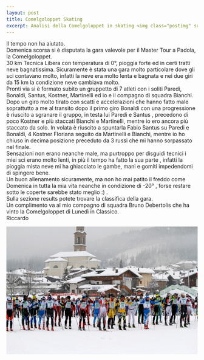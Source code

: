 ```yaml
---
layout: post
title: Comelgoloppet Skating
excerpt: Analisi della Comelgoloppet in skating <img class="postimg" src="/images/comelgo.jpg">
---
```


Il tempo non ha aiutato.<br>
Domenica scorsa si è disputata la gara valevole per il Master Tour a Padola, la Comelgoloppet.<br>
30 km Tecnica Libera con temperatura di 0°, pioggia forte ed in certi tratti neve bagnatissima.
Sicuramente è stata una gara molto particolare dove gli sci contavano molto, infatti la neve era molto lenta e bagnata e nei due giri da 15 km la condizione neve cambiava molto.<br>
Pronti via si è formato subito un gruppetto di 7 atleti con i soliti Paredi, Bonaldi, Santus, Kostner, Martinelli ed io e il compagno di squadra Bianchi. Dopo un giro molto tirato con scatti e accelerazioni che hanno fatto male soprattutto a me al transito dopo il primo giro Bonaldi con una progressione è riuscito a sgranare il gruppo, in testa lui Paredi e Santus , precedono di poco Kostner e più staccati Bianchi e Martinelli, mentre io ero ancora più staccato da solo.
In volata è riuscito a spuntarla Fabio Santus su Paredi e Bonaldi, 4 Kostner Floriana seguito da Martinelli e Bianchi, mentre io ho chiuso in decima posizione preceduto da 3 russi che mi hanno sorpassato nel finale.<br>
Sensazioni non erano neanche male, ma purtroppo per disguidi tecnici i miei sci erano molto lenti, in più il tempo ha fatto la sua parte , infatti la pioggia mista neve mi ha ghiacciato le gambe, mani e gomiti impedendomi di spingere bene.<br>
Un buon allenamento sicuramente, ma non ho mai patito il freddo come Domenica in tutta la mia vita neanche in condizione di -20° , forse restare sotto le coperte sarebbe stato meglio :) .<br>
Sulla sezione results potete trovare la classifica della gara.<br>
Un complimento va al mio compagno di squadra Bruno Debertolis che ha vinto la Comelgoloppet di Lunedì in Classico.<br>
Riccardo 




<a href="/images/lava_profile.jpg"><img class="postimg" src="/images/comelgo.jpg"></a>


